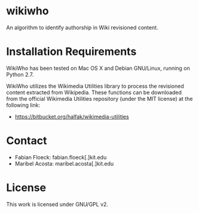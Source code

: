 wikiwho
=======
An algorithm to identify authorship in Wiki revisioned content.

Installation Requirements
========================
WikiWho has been tested on Mac OS X and Debian GNU/Linux, running on Python 2.7. 

WikiWho utilizes the Wikimedia Utilities library to process the revisioned content extracted from Wikipedia. 
These functions can be downloaded from the official Wikimedia Utilities repository (under the MIT license) at the
following link:
* https://bitbucket.org/halfak/wikimedia-utilities

Contact
=======
* Fabian Floeck: fabian.floeck[.]kit.edu
* Maribel Acosta: maribel.acosta[.]kit.edu

License
=======
This work is licensed under GNU/GPL v2.

